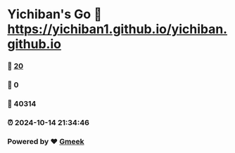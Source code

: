 # Yichiban's Go :link: https://yichiban1.github.io/yichiban.github.io 
### :page_facing_up: [20](https://yichiban1.github.io/yichiban.github.io/tag.html) 
### :speech_balloon: 0 
### :hibiscus: 40314 
### :alarm_clock: 2024-10-14 21:34:46 
### Powered by :heart: [Gmeek](https://github.com/Meekdai/Gmeek)
